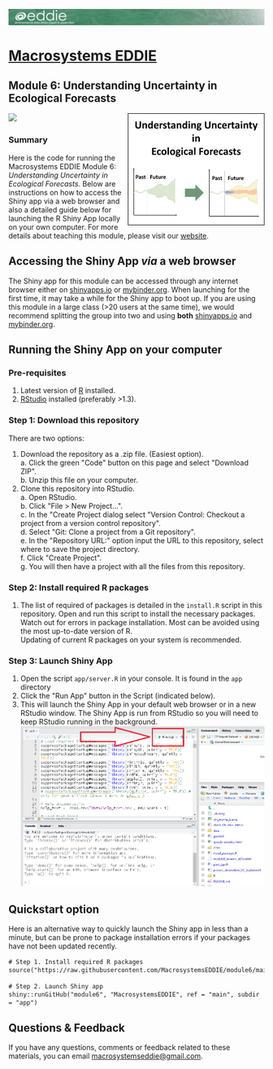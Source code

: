 ![](app/www/project-eddie-banner-2020_green.png)<!-- -->
# [Macrosystems EDDIE](https://serc.carleton.edu/eddie/macrosystems/index.html)
## Module 6: Understanding Uncertainty in Ecological Forecasts
[![](https://img.shields.io/badge/Shiny-shinyapps.io-blue?style=flat&labelColor=white&logo=RStudio&logoColor=blue)](https://macrosystemseddie.shinyapps.io/module6/)
<a href="url"><img src="app/www/Schematic_Draft_v3.png" align="right" height="220" width="269" ></a>
### Summary
Here is the code for running the Macrosystems EDDIE Module 6: _Understanding Uncertainty in Ecological Forecasts_. Below are instructions on how to access the Shiny app via a web browser and also a detailed guide below for launching the R Shiny App locally on your own computer. For more details about teaching this module, please visit our [website](https://serc.carleton.edu/eddie/teaching_materials/modules/module6.html).

## Accessing the Shiny App _via_ a web browser
The Shiny app for this module can be accessed through any internet browser either on [shinyapps.io](https://macrosystemseddie.shinyapps.io/module6/) or [mybinder.org](https://mybinder.org/v2/gh/MacrosystemsEDDIE/module6/main?urlpath=shiny/app/).
When launching for the first time, it may take a while for the Shiny app to boot up. If you are using this module in a large class (>20 users at the same time), we would recommend splitting the group into two and using **both** [shinyapps.io](https://macrosystemseddie.shinyapps.io/module6/) and [mybinder.org](https://mybinder.org/v2/gh/MacrosystemsEDDIE/module6/main?urlpath=shiny/app/).

##  Running the Shiny App on your computer
### Pre-requisites
1. Latest version of [R](https://cran.r-project.org/) installed.  
2. [RStudio](https://rstudio.com/products/rstudio/download/) installed (preferably >1.3).  

### Step 1: Download this repository
There are two options:  
1. Download the repository as a .zip file. (Easiest option).  
    a.  Click the green "Code" button on this page and select "Download ZIP".  
    b.  Unzip this file on your computer.  
2. Clone this repository into RStudio.  
		a. Open RStudio.  
		b. Click "File > New Project...".  
		c. In the "Create Project dialog select "Version Control: Checkout a project from a version control repository".  
		d. Select "Git: Clone a project from a Git repository".  
		e. In the "Repository URL:" option input the URL to this repository, select where to save the project directory.  
		f. Click "Create Project".  
		g. You will then have a project with all the files from this repository.  
		
### Step 2: Install required R packages
1. The list of required of packages is detailed in the `install.R` script in this repository. Open and run this script to install the necessary packages.  
  Watch out for errors in package installation. Most can be avoided using the most up-to-date version of R.  
  Updating of current R packages on your system is recommended.

### Step 3: Launch Shiny App
1. Open the script `app/server.R` in your console.  It is found in the `app` directory
2. Click the "Run App" button in the Script (indicated below).  
3. This will launch the Shiny App in your default web browser or in a new RStudio window. The Shiny App is run from RStudio so you will need to keep RStudio running in the background.  
![](app/www/launch_app.png)<!-- -->	

## Quickstart option
Here is an alternative way to quickly launch the Shiny app in less than a minute, but can be prone to package installation errors if your packages have not been updated recently.
```
# Step 1. Install required R packages
source("https://raw.githubusercontent.com/MacrosystemsEDDIE/module6/main/install.R")

# Step 2. Launch Shiny app
shiny::runGitHub("module6", "MacrosystemsEDDIE", ref = "main", subdir = "app")
```

## Questions & Feedback
If you have any questions, comments or feedback related to these materials, you can email [macrosystemseddie@gmail.com]().
 
